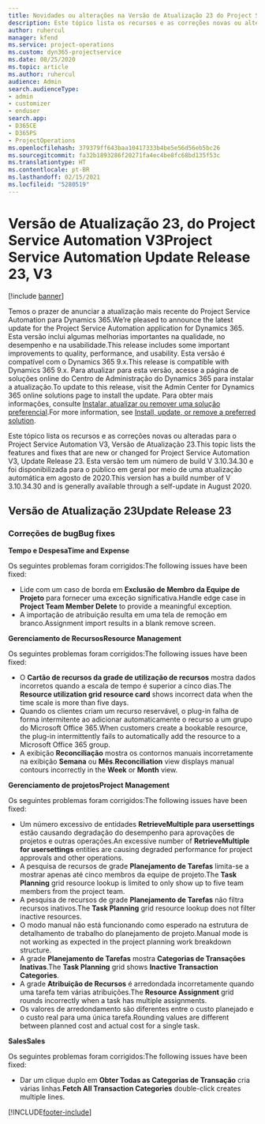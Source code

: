 ```yaml
---
title: Novidades ou alterações na Versão de Atualização 23 do Project Service Automation V3
description: Este tópico lista os recursos e as correções novas ou alteradas disponíveis na Versão de Atualização 23 do Project Service Automation V3.
author: ruhercul
manager: kfend
ms.service: project-operations
ms.custom: dyn365-projectservice
ms.date: 08/25/2020
ms.topic: article
ms.author: ruhercul
audience: Admin
search.audienceType:
- admin
- customizer
- enduser
search.app:
- D365CE
- D365PS
- ProjectOperations
ms.openlocfilehash: 379379ff643baa10417333b4be5e56d56eb5bc26
ms.sourcegitcommit: fa32b1893286f20271fa4ec4be8fc68bd135f53c
ms.translationtype: HT
ms.contentlocale: pt-BR
ms.lasthandoff: 02/15/2021
ms.locfileid: "5280519"
---
```

# <a name="project-service-automation-update-release-23-v3"></a><span data-ttu-id="64b68-103">Versão de Atualização 23, do Project Service Automation V3</span><span class="sxs-lookup"><span data-stu-id="64b68-103">Project Service Automation Update Release 23, V3</span></span>

[!include [banner](../includes/psa-now-project-operations.md)]

<span data-ttu-id="64b68-104">Temos o prazer de anunciar a atualização mais recente do Project Service Automation para Dynamics 365.</span><span class="sxs-lookup"><span data-stu-id="64b68-104">We’re pleased to announce the latest update for the Project Service Automation application for Dynamics 365.</span></span> <span data-ttu-id="64b68-105">Esta versão inclui algumas melhorias importantes na qualidade, no desempenho e na usabilidade.</span><span class="sxs-lookup"><span data-stu-id="64b68-105">This release includes some important improvements to quality, performance, and usability.</span></span> <span data-ttu-id="64b68-106">Esta versão é compatível com o Dynamics 365 9.x.</span><span class="sxs-lookup"><span data-stu-id="64b68-106">This release is compatible with Dynamics 365 9.x.</span></span> <span data-ttu-id="64b68-107">Para atualizar para esta versão, acesse a página de soluções online do Centro de Administração do Dynamics 365 para instalar a atualização.</span><span class="sxs-lookup"><span data-stu-id="64b68-107">To update to this release, visit the Admin Center for Dynamics 365 online solutions page to install the update.</span></span> <span data-ttu-id="64b68-108">Para obter mais informações, consulte [Instalar, atualizar ou remover uma solução preferencial](https://docs.microsoft.com/power-platform/admin/install-remove-preferred-solution).</span><span class="sxs-lookup"><span data-stu-id="64b68-108">For more information, see [Install, update, or remove a preferred solution](https://docs.microsoft.com/power-platform/admin/install-remove-preferred-solution).</span></span>

<span data-ttu-id="64b68-109">Este tópico lista os recursos e as correções novas ou alteradas para o Project Service Automation V3, Versão de Atualização 23.</span><span class="sxs-lookup"><span data-stu-id="64b68-109">This topic lists the features and fixes that are new or changed for Project Service Automation V3, Update Release 23.</span></span> <span data-ttu-id="64b68-110">Esta versão tem um número de build V 3.10.34.30 e foi disponibilizada para o público em geral por meio de uma atualização automática em agosto de 2020.</span><span class="sxs-lookup"><span data-stu-id="64b68-110">This version has a build number of V 3.10.34.30 and is generally available through a self-update in August 2020.</span></span>

## <a name="update-release-23"></a><span data-ttu-id="64b68-111">Versão de Atualização 23</span><span class="sxs-lookup"><span data-stu-id="64b68-111">Update Release 23</span></span>

### <a name="bug-fixes"></a><span data-ttu-id="64b68-112">Correções de bug</span><span class="sxs-lookup"><span data-stu-id="64b68-112">Bug fixes</span></span>

<span data-ttu-id="64b68-113">**Tempo e Despesa**</span><span class="sxs-lookup"><span data-stu-id="64b68-113">**Time and Expense**</span></span>

<span data-ttu-id="64b68-114">Os seguintes problemas foram corrigidos:</span><span class="sxs-lookup"><span data-stu-id="64b68-114">The following issues have been fixed:</span></span>
- <span data-ttu-id="64b68-115">Lide com um caso de borda em **Exclusão de Membro da Equipe de Projeto** para fornecer uma exceção significativa.</span><span class="sxs-lookup"><span data-stu-id="64b68-115">Handle edge case in **Project Team Member Delete** to provide a meaningful exception.</span></span>
- <span data-ttu-id="64b68-116">A importação de atribuição resulta em uma tela de remoção em branco.</span><span class="sxs-lookup"><span data-stu-id="64b68-116">Assignment import results in a blank remove screen.</span></span>

<span data-ttu-id="64b68-117">**Gerenciamento de Recursos**</span><span class="sxs-lookup"><span data-stu-id="64b68-117">**Resource Management**</span></span>

<span data-ttu-id="64b68-118">Os seguintes problemas foram corrigidos:</span><span class="sxs-lookup"><span data-stu-id="64b68-118">The following issues have been fixed:</span></span>

- <span data-ttu-id="64b68-119">O **Cartão de recursos da grade de utilização de recursos** mostra dados incorretos quando a escala de tempo é superior a cinco dias.</span><span class="sxs-lookup"><span data-stu-id="64b68-119">The **Resource utilization grid resource card** shows incorrect data when the time scale is more than five days.</span></span>
- <span data-ttu-id="64b68-120">Quando os clientes criam um recurso reservável, o plug-in falha de forma intermitente ao adicionar automaticamente o recurso a um grupo do Microsoft Office 365.</span><span class="sxs-lookup"><span data-stu-id="64b68-120">When customers create a bookable resource, the plug-in intermittently fails to automatically add the resource to a Microsoft Office 365 group.</span></span>
- <span data-ttu-id="64b68-121">A exibição **Reconciliação** mostra os contornos manuais incorretamente na exibição **Semana** ou **Mês**.</span><span class="sxs-lookup"><span data-stu-id="64b68-121">**Reconciliation** view displays manual contours incorrectly in the **Week** or **Month** view.</span></span>

<span data-ttu-id="64b68-122">**Gerenciamento de projetos**</span><span class="sxs-lookup"><span data-stu-id="64b68-122">**Project Management**</span></span>

<span data-ttu-id="64b68-123">Os seguintes problemas foram corrigidos:</span><span class="sxs-lookup"><span data-stu-id="64b68-123">The following issues have been fixed:</span></span>

- <span data-ttu-id="64b68-124">Um número excessivo de entidades **RetrieveMultiple para usersettings** estão causando degradação do desempenho para aprovações de projetos e outras operações.</span><span class="sxs-lookup"><span data-stu-id="64b68-124">An excessive number of **RetrieveMultiple for usersettings** entities are causing degraded performance for project approvals and other operations.</span></span>
- <span data-ttu-id="64b68-125">A pesquisa de recursos de grade **Planejamento de Tarefas** limita-se a mostrar apenas até cinco membros da equipe de projeto.</span><span class="sxs-lookup"><span data-stu-id="64b68-125">The **Task Planning** grid resource lookup is limited to only show up to five team members from the project team.</span></span> 
- <span data-ttu-id="64b68-126">A pesquisa de recursos de grade **Planejamento de Tarefas** não filtra recursos inativos.</span><span class="sxs-lookup"><span data-stu-id="64b68-126">The **Task Planning** grid resource lookup does not filter inactive resources.</span></span>
- <span data-ttu-id="64b68-127">O modo manual não está funcionando como esperado na estrutura de detalhamento de trabalho do planejamento de projeto.</span><span class="sxs-lookup"><span data-stu-id="64b68-127">Manual mode is not working as expected in the project planning work breakdown structure.</span></span>
- <span data-ttu-id="64b68-128">A grade **Planejamento de Tarefas** mostra **Categorias de Transações Inativas**.</span><span class="sxs-lookup"><span data-stu-id="64b68-128">The **Task Planning** grid shows **Inactive Transaction Categories**.</span></span>
- <span data-ttu-id="64b68-129">A grade **Atribuição de Recursos** é arredondada incorretamente quando uma tarefa tem várias atribuições.</span><span class="sxs-lookup"><span data-stu-id="64b68-129">The **Resource Assignment** grid rounds incorrectly when a task has multiple assignments.</span></span>
- <span data-ttu-id="64b68-130">Os valores de arredondamento são diferentes entre o custo planejado e o custo real para uma única tarefa.</span><span class="sxs-lookup"><span data-stu-id="64b68-130">Rounding values are different between planned cost and actual cost for a single task.</span></span>

<span data-ttu-id="64b68-131">**Sales**</span><span class="sxs-lookup"><span data-stu-id="64b68-131">**Sales**</span></span>

<span data-ttu-id="64b68-132">Os seguintes problemas foram corrigidos:</span><span class="sxs-lookup"><span data-stu-id="64b68-132">The following issues have been fixed:</span></span>

- <span data-ttu-id="64b68-133">Dar um clique duplo em **Obter Todas as Categorias de Transação** cria várias linhas.</span><span class="sxs-lookup"><span data-stu-id="64b68-133">**Fetch All Transaction Categories** double-click creates multiple lines.</span></span>


[!INCLUDE[footer-include](../includes/footer-banner.md)]